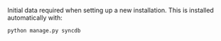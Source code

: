 Initial data required when setting up a new installation. This is installed automatically with:

`python manage.py syncdb`
